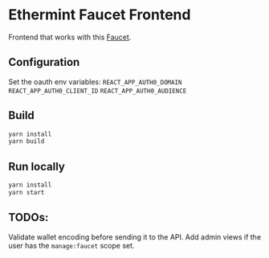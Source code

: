 # Ethermint Faucet Frontend

Frontend that works with this [Faucet](https://github.com/hanchon/faucet).

## Configuration

Set the oauth env variables:
`REACT_APP_AUTH0_DOMAIN`
`REACT_APP_AUTH0_CLIENT_ID`
`REACT_APP_AUTH0_AUDIENCE`

## Build

```sh
yarn install
yarn build
```

## Run locally

```sh
yarn install
yarn start
```

## TODOs:

Validate wallet encoding before sending it to the API.
Add admin views if the user has the `manage:faucet` scope set.
